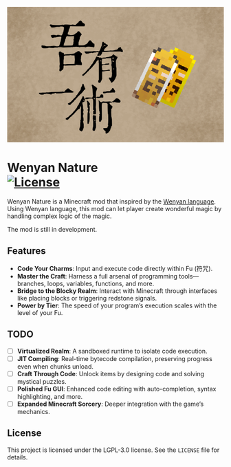 <p><img src="./title.png" alt="Logo" width="720"></p>

<h1>Wenyan Nature  <br>
	<a href="https://github.com/gyxx-xc/WenyanNature/blob/master/LICENSE"><img src="https://img.shields.io/github/license/gyxx-xc/WenyanNature?style=flat&color=900c3f" alt="License"></a>
</h1>

Wenyan Nature is a Minecraft mod that inspired by the [Wenyan language](https://github.com/wenyan-lang/wenyan).
Using Wenyan language, this mod can let player create wonderful magic by handling complex logic of the magic.

The mod is still in development.

## Features

- **Code Your Charms**: Input and execute code directly within Fu (符咒).
- **Master the Craft**: Harness a full arsenal of programming tools—branches, loops, variables, functions, and more.
- **Bridge to the Blocky Realm**: Interact with Minecraft through interfaces like placing blocks or triggering redstone signals.
- **Power by Tier**: The speed of your program’s execution scales with the level of your Fu.


## TODO

- [ ] **Virtualized Realm**: A sandboxed runtime to isolate code execution.
- [ ] **JIT Compiling**: Real-time bytecode compilation, preserving progress even when chunks unload.
- [ ] **Craft Through Code**: Unlock items by designing code and solving mystical puzzles.
- [ ] **Polished Fu GUI**: Enhanced code editing with auto-completion, syntax highlighting, and more.
- [ ] **Expanded Minecraft Sorcery**: Deeper integration with the game’s mechanics.

## License

This project is licensed under the LGPL-3.0 license. See the `LICENSE` file for details.
